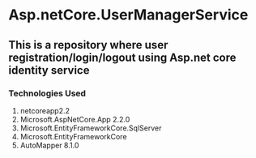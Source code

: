 # Asp.netCore.UserManagerService
## This is a repository where user registration/login/logout using Asp.net core identity service
### Technologies Used
1. netcoreapp2.2
2. Microsoft.AspNetCore.App 2.2.0
3. Microsoft.EntityFrameworkCore.SqlServer
4. Microsoft.EntityFrameworkCore
5. AutoMapper 8.1.0
